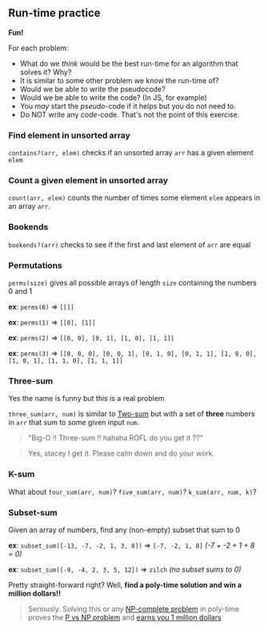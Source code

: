 ## Run-time practice

**Fun!**

For each problem:

* What do we _think_ would be the best run-time for an algorithm that solves it?  Why?
* It is similar to some other problem we know the run-time of?
* Would we be able to write the pseudocode?
* Would we be able to write the code? (In JS, for example)
* You _may_ start the _pseudo_-code if it helps but you do not need to.
* Do NOT write any _code_-code.  That's not the point of this exercise.


### Find element in unsorted array

`contains?(arr, elem)` checks if an unsorted array `arr` has a given element `elem`


### Count a given element in unsorted array

`count(arr, elem)` counts the number of times some element `elem` appears in an array `arr`.


### Bookends

`bookends?(arr)` checks to see if the first and last element of `arr` are equal


### Permutations

`perms(size)` gives all possible arrays of length `size` containing the numbers 0 and 1

**ex**: `perms(0)` => `[[]]`

**ex**: `perms(1)` => `[[0], [1]]`

**ex**: `perms(2)` => `[[0, 0], [0, 1], [1, 0], [1, 1]]`

**ex**: `perms(3)` => `[[0, 0, 0], [0, 0, 1], [0, 1, 0], [0, 1, 1], [1, 0, 0], [1, 0, 1], [1, 1, 0], [1, 1, 1]]`


### Three-sum

Yes the name is funny but this is a real problem

`three_sum(arr, num)` is similar to [Two-sum][two-sum] but with a set of **three** numbers in `arr` that sum to some given input `num`.

> "Big-O !! Three-sum !! hahaha ROFL do you get it ??"

> Yes, stacey I get it. Please calm down and do your work.

### K-sum

What about `four_sum(arr, num)`? `five_sum(arr, num)`? `k_sum(arr, num, k)`?


[two-sum]: https://git.generalassemb.ly/wdi-nyc-delorean/LECTURE_U03_D05_ES6-Big-O#two-sum


### Subset-sum

Given an array of numbers, find any (non-empty) subset that sum to 0

**ex**: `subset_sum([-13, -7, -2, 1, 3, 8])` => `[-7, -2, 1, 8]` _(-7 + -2 + 1 + 8 = 0)_

**ex**: `subset_sum([-9, -4, 2, 3, 5, 12])` => `zilch` _(no subset sums to 0)_

Pretty straight-forward right?  Well, **find a poly-time solution and win a million dollars!!**

> Seriously. Solving this or any [NP-complete problem](https://en.wikipedia.org/wiki/NP-completeness#NP-complete_problems) in poly-time proves the [P vs NP problem](https://git.generalassemb.ly/wdi-nyc-delorean/LECTURE_U03_D05_ES6-Big-O#super-advanced-resources) and [earns you 1 million dollars](https://en.wikipedia.org/wiki/Millennium_Prize_Problems)
